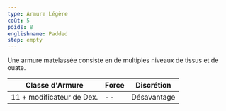 ```yaml
---
type: Armure Légère
coût: 5
poids: 8
englishname: Padded
step: empty
---
```

Une armure matelassée consiste en de multiples niveaux de tissus et de ouate.

| Classe d'Armure           | Force | Discrétion  |
| ------------------------- | ----- | ----------- |
| 11 + modificateur de Dex. | --    | Désavantage |
